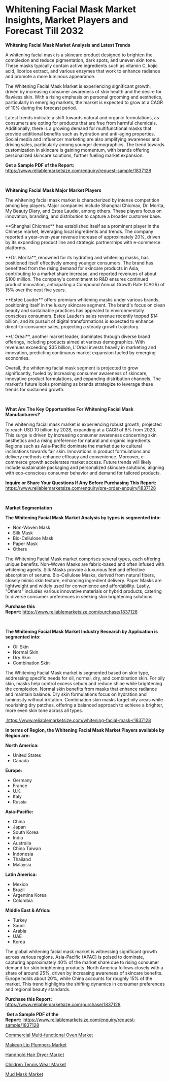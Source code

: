 <p><h1>Whitening Facial Mask Market Insights, Market Players and Forecast Till 2032</h1></p><p><strong>Whitening Facial Mask Market Analysis and Latest Trends</strong></p>
<p><p>A whitening facial mask is a skincare product designed to brighten the complexion and reduce pigmentation, dark spots, and uneven skin tone. These masks typically contain active ingredients such as vitamin C, kojic acid, licorice extract, and various enzymes that work to enhance radiance and promote a more luminous appearance. </p><p>The Whitening Facial Mask Market is experiencing significant growth, driven by increasing consumer awareness of skin health and the desire for flawless skin. With a rising emphasis on personal grooming and aesthetics, particularly in emerging markets, the market is expected to grow at a CAGR of 10% during the forecast period. </p><p>Latest trends indicate a shift towards natural and organic formulations, as consumers are opting for products that are free from harmful chemicals. Additionally, there is a growing demand for multifunctional masks that provide additional benefits such as hydration and anti-aging properties. Social media and influencer marketing are also amplifying awareness and driving sales, particularly among younger demographics. The trend towards customization in skincare is gaining momentum, with brands offering personalized skincare solutions, further fueling market expansion.</p></p>
<p><strong>Get a Sample PDF of the Report:&nbsp;</strong> <a href="https://www.reliablemarketsize.com/enquiry/request-sample/1837128?utm_campaign=2113&utm_medium=2&utm_source=Github&utm_content=ia&utm_term=05042025&utm_id=whitening-facial-mask">https://www.reliablemarketsize.com/enquiry/request-sample/1837128</a></p>
<p>&nbsp;</p>
<p><strong>Whitening Facial Mask Major Market Players</strong></p>
<p><p>The whitening facial mask market is characterized by intense competition among key players. Major companies include Shanghai Chicmax, Dr. Morita, My Beauty Diary, and Estee Lauder, among others. These players focus on innovation, branding, and distribution to capture a broader customer base.</p><p>**Shanghai Chicmax** has established itself as a prominent player in the Chinese market, leveraging local ingredients and trends. The company reported a year-over-year revenue increase of approximately 20%, driven by its expanding product line and strategic partnerships with e-commerce platforms.</p><p>**Dr. Morita**, renowned for its hydrating and whitening masks, has positioned itself effectively among younger consumers. The brand has benefitted from the rising demand for skincare products in Asia, contributing to a market share increase, and reported revenues of about $100 million. The company's commitment to R&D ensures continued product innovation, anticipating a Compound Annual Growth Rate (CAGR) of 15% over the next five years.</p><p>**Estee Lauder** offers premium whitening masks under various brands, positioning itself in the luxury skincare segment. The brand's focus on clean beauty and sustainable practices has appealed to environmentally conscious consumers. Estee Lauder’s sales revenue recently topped $14 billion, and its pursuit of digital transformations is expected to enhance direct-to-consumer sales, projecting a steady growth trajectory.</p><p>**L'Oréal**, another market leader, dominates through diverse brand offerings, including products aimed at various demographics. With revenues exceeding $35 billion, L'Oréal invests heavily in marketing and innovation, predicting continuous market expansion fueled by emerging economies.</p><p>Overall, the whitening facial mask segment is projected to grow significantly, fueled by increasing consumer awareness of skincare, innovative product formulations, and expanding distribution channels. The market's future looks promising as brands strategize to leverage these trends for sustained growth.</p></p>
<p>&nbsp;</p>
<p><strong>What Are The Key Opportunities For Whitening Facial Mask Manufacturers?</strong></p>
<p><p>The whitening facial mask market is experiencing robust growth, projected to reach USD 10 billion by 2028, expanding at a CAGR of 8% from 2023. This surge is driven by increasing consumer awareness concerning skin aesthetics and a rising preference for natural and organic ingredients. Regions such as Asia-Pacific dominate the market due to cultural inclinations towards fair skin. Innovations in product formulations and delivery methods enhance efficacy and convenience. Moreover, e-commerce growth accelerates market access. Future trends will likely include sustainable packaging and personalized skincare solutions, aligning with eco-conscious consumer behavior and demand for tailored products.</p></p>
<p><strong>Inquire or Share Your Questions If Any Before Purchasing This Report:</strong> <a href="https://www.reliablemarketsize.com/enquiry/pre-order-enquiry/1837128?utm_campaign=2113&utm_medium=2&utm_source=Github&utm_content=ia&utm_term=05042025&utm_id=whitening-facial-mask">https://www.reliablemarketsize.com/enquiry/pre-order-enquiry/1837128</a></p>
<p>&nbsp;</p>
<p><strong>Market Segmentation</strong></p>
<p><strong>The Whitening Facial Mask Market Analysis by types is segmented into:</strong></p>
<p><ul><li>Non-Woven Mask</li><li>Silk Mask</li><li>Bio-Cellulose Mask</li><li>Paper Mask</li><li>Others</li></ul></p>
<p><p>The Whitening Facial Mask market comprises several types, each offering unique benefits. Non-Woven Masks are fabric-based and often infused with whitening agents. Silk Masks provide a luxurious feel and effective absorption of serums. Bio-Cellulose Masks, derived from natural fibers, closely mimic skin texture, enhancing ingredient delivery. Paper Masks are lightweight and widely used for convenience and affordability. Lastly, "Others" includes various innovative materials or hybrid products, catering to diverse consumer preferences in seeking skin brightening solutions.</p></p>
<p><strong>Purchase this Report:&nbsp;</strong><a href="https://www.reliablemarketsize.com/purchase/1837128?utm_campaign=2113&utm_medium=2&utm_source=Github&utm_content=ia&utm_term=05042025&utm_id=whitening-facial-mask">https://www.reliablemarketsize.com/purchase/1837128</a></p>
<p>&nbsp;</p>
<p><strong>The Whitening Facial Mask Market Industry Research by Application is segmented into:</strong></p>
<p><ul><li>Oil Skin</li><li>Normal Skin</li><li>Dry Skin</li><li>Combination Skin</li></ul></p>
<p><p>The Whitening Facial Mask market is segmented based on skin type, addressing specific needs for oil, normal, dry, and combination skin. For oily skin, masks help control excess sebum and reduce shine while brightening the complexion. Normal skin benefits from masks that enhance radiance and maintain balance. Dry skin formulations focus on hydration and luminosity without irritation. Combination skin masks target oily areas while nourishing dry patches, offering a balanced approach to achieve a brighter, more even skin tone across all types.</p></p>
<p><a href="https://www.reliablemarketsize.com/whitening-facial-mask-r1837128?utm_campaign=2113&utm_medium=2&utm_source=Github&utm_content=ia&utm_term=05042025&utm_id=whitening-facial-mask">&nbsp;https://www.reliablemarketsize.com/whitening-facial-mask-r1837128</a></p>
<p><strong>In terms of Region, the Whitening Facial Mask Market Players available by Region are:</strong></p>
<p>
    <p> <strong> North America: </strong>
        <ul>
            <li>United States</li>
            <li>Canada</li>
        </ul>
        </p> 
    <p> <strong> Europe: </strong>
        <ul>
            <li>Germany</li>
            <li>France</li>
            <li>U.K.</li>
            <li>Italy</li>
            <li>Russia</li>
        </ul>
        </p> 
    <p> <strong> Asia-Pacific: </strong>
        <ul>
            <li>China</li>
            <li>Japan</li>
            <li>South Korea</li>
            <li>India</li>
            <li>Australia</li>
            <li>China Taiwan</li>
            <li>Indonesia</li>
            <li>Thailand</li>
            <li>Malaysia</li>
        </ul>
        </p> 
    <p> <strong> Latin America: </strong>
        <ul>
            <li>Mexico</li>
            <li>Brazil</li>
            <li>Argentina Korea</li>
            <li>Colombia</li>
        </ul>
        </p> 
    <p> <strong> Middle East & Africa: </strong>
        <ul>
            <li>Turkey</li>
            <li>Saudi</li>
            <li>Arabia</li>
            <li>UAE</li>
            <li>Korea</li>
        </ul>
    </p>
    </p>
<p><p>The global whitening facial mask market is witnessing significant growth across various regions. Asia-Pacific (APAC) is poised to dominate, capturing approximately 40% of the market share due to rising consumer demand for skin brightening products. North America follows closely with a share of around 25%, driven by increasing awareness of skincare benefits. Europe holds about 20%, while China accounts for roughly 15% of the market. This trend highlights the shifting dynamics in consumer preferences and regional beauty standards.</p></p>
<p><strong>Purchase this Report: </strong><a href="https://www.reliablemarketsize.com/purchase/1837128?utm_campaign=2113&utm_medium=2&utm_source=Github&utm_content=ia&utm_term=05042025&utm_id=whitening-facial-mask">https://www.reliablemarketsize.com/purchase/1837128</a></p>
<p>&nbsp;<strong>Get a Sample PDF of the Report:&nbsp;&nbsp;</strong><a href="https://www.reliablemarketsize.com/enquiry/request-sample/1837128?utm_campaign=2113&utm_medium=2&utm_source=Github&utm_content=ia&utm_term=05042025&utm_id=whitening-facial-mask">https://www.reliablemarketsize.com/enquiry/request-sample/1837128</a></p>
<p><strong></strong></p>
<p><p><a href="https://github.com/izetajhazuga/Market-Research-Report-List-1/blob/main/commercial-multi-functional-oven-market.md?utm_campaign=2113&utm_medium=2&utm_source=Github&utm_content=ia&utm_term=05042025&utm_id=whitening-facial-mask">Commercial Multi-functional Oven Market</a></p><p><a href="https://github.com/Mayankdeswa/Market-Research-Report-List-1/blob/main/makeup-lip-plumpers-market.md?utm_campaign=2113&utm_medium=2&utm_source=Github&utm_content=ia&utm_term=05042025&utm_id=whitening-facial-mask">Makeup Lip Plumpers Market</a></p><p><a href="https://github.com/gackesaizaze/Market-Research-Report-List-1/blob/main/handhold-hair-dryer-market.md?utm_campaign=2113&utm_medium=2&utm_source=Github&utm_content=ia&utm_term=05042025&utm_id=whitening-facial-mask">Handhold Hair Dryer Market</a></p><p><a href="https://github.com/keolalelekr8/Market-Research-Report-List-1/blob/main/children-tennis-wear-market.md?utm_campaign=2113&utm_medium=2&utm_source=Github&utm_content=ia&utm_term=05042025&utm_id=whitening-facial-mask">Children Tennis Wear Market</a></p><p><a href="https://github.com/neilycalanww/Market-Research-Report-List-1/blob/main/mud-mask-market.md?utm_campaign=2113&utm_medium=2&utm_source=Github&utm_content=ia&utm_term=05042025&utm_id=whitening-facial-mask">Mud Mask Market</a></p></p>